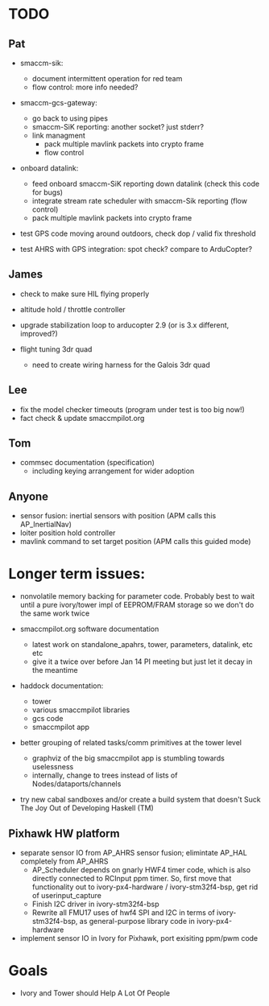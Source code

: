 # TODO

## Pat

- smaccm-sik:
    - document intermittent operation for red team
    - flow control: more info needed?

- smaccm-gcs-gateway:
    - go back to using pipes
    - smaccm-SiK reporting: another socket? just stderr?
    - link managment
        - pack multiple mavlink packets into crypto frame
        - flow control

- onboard datalink:
    - feed onboard smaccm-SiK reporting down datalink (check this code for bugs)
    - integrate stream rate scheduler with smaccm-Sik reporting (flow control)
    - pack multiple mavlink packets into crypto frame

- test GPS code moving around outdoors, check dop / valid fix threshold
- test AHRS with GPS integration: spot check? compare to ArduCopter?


## James


- check to make sure HIL flying properly

- altitude hold / throttle controller
- upgrade stabilization loop to arducopter 2.9 (or is 3.x different, improved?)

- flight tuning 3dr quad
    - need to create wiring harness for the Galois 3dr quad

## Lee

- fix the model checker timeouts (program under test is too big now!)
- fact check & update smaccmpilot.org


## Tom

- commsec documentation (specification)
    - including keying arrangement for wider adoption

## Anyone

- sensor fusion: inertial sensors with position (APM calls this AP_InertialNav)
- loiter position hold controller
- mavlink command to set target position (APM calls this guided mode)

# Longer term issues:

- nonvolatile memory backing for parameter code. Probably best to wait until
  a pure ivory/tower impl of EEPROM/FRAM storage so we don't do the same work
  twice

- smaccmpilot.org software documentation
    - latest work on standalone_apahrs, tower, parameters, datalink, etc etc
    - give it a twice over before Jan 14 PI meeting but just let it decay in the meantime

- haddock documentation:
    - tower
    - various smaccmpilot libraries
    - gcs code
    - smaccmpilot app

- better grouping of related tasks/comm primitives at the tower level
    - graphviz of the big smaccmpilot app is stumbling towards uselessness
    - internally, change to trees instead of lists of Nodes/dataports/channels

- try new cabal sandboxes and/or create a build system that doesn't Suck The Joy
  Out of Developing Haskell (TM)

## Pixhawk HW platform
- separate sensor IO from AP_AHRS sensor fusion; elimintate AP_HAL completely from AP_AHRS
    - AP_Scheduler depends on gnarly HWF4 timer code, which is also directly
      connected to RCInput ppm timer. So, first move that functionality out
      to ivory-px4-hardware / ivory-stm32f4-bsp, get rid of userinput_capture
    - Finish I2C driver in ivory-stm32f4-bsp
    - Rewrite all FMU17 uses of hwf4 SPI and I2C in terms of
      ivory-stm32f4-bsp, as general-purpose library code in ivory-px4-hardware
- implement sensor IO in Ivory for Pixhawk, port exisiting ppm/pwm code

# Goals

- Ivory and Tower should Help A Lot Of People

